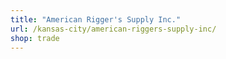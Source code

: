 ```yaml
---
title: "American Rigger's Supply Inc."
url: /kansas-city/american-riggers-supply-inc/
shop: trade
---
```

